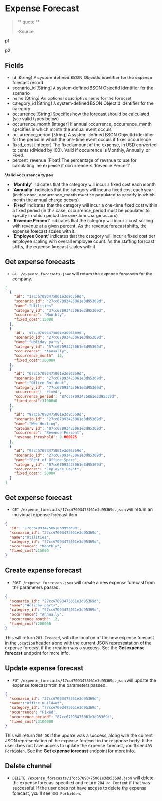 Expense Forecast
================

> ** quote **
>
> -Source

p1

p2


Fields
------

* id [String] A system-defined BSON ObjectId identifier for the expense forecast record
* scenario_id [String] A system-defined BSON ObjectId identifier for the scenario
* name [String] An optional descriptive name for the forecast
* category_id [String] A system-defined BSON ObjectId identifier for the category
* occurrence [String] Specifies how the forecast should be calculated (see valid types below)
* occurrence_month [Integer] If annual occurrence, occurrence\_month specifies in which month the annual event occurs
* occurrence_period [String] A system-defined BSON ObjectId identifier for the period in which the one-time event occurs if fixed occurrence
* fixed_cost [Integer] The fixed amount of the expense, in USD converted to cents (divided by 100). Valid if occurrence is Monthly, Annually, or Fixed.
* percent_revenue [Float] The percentage of revenue to use for calculating the expense if occurrence is 'Revenue Percent'

**Valid occurrence types:**

* '**Monthly**' indicates that the category will incur a fixed cost each month
* '**Annually**' indicates that the category will incur a fixed cost each year (in this case, occurrence_month must be populated to specify in which month the annual charge occurs)
* '**Fixed**' indicates that the category will incur a one-time fixed cost within a fixed period (in this case, occurrence_period must be populated to specify in which period the one-time charge occurs)
* '**Revenue Percent**' indicates that the category will incur a cost scaling with revenue at a given percent. As the revenue forecast shifts, the expense forecast scales with it.
* '**Employee Count**' indicates that the category will incur a fixed cost per employee scaling with overall employee count. As the staffing forecast shifts, the expense forecast scales with it


Get expense forecasts
-----------------------

* `GET /expense_forecasts.json` will return the expense forecasts for the company.

```json
[
  {
    "id": "17cc67093475061e3d95369d",
    "scenario_id": "27cc67093475061e3d95369d",
    "name":"Utilities",
    "category_id": "37cc67093475061e3d95369d",
    "occurrence": "Monthly",
    "fixed_cost":15000
  },
  {
    "id": "47cc67093475061e3d95369d",
    "scenario_id": "27cc67093475061e3d95369d",
    "name":"Holiday party",
    "category_id": "57cc67093475061e3d95369d",
    "occurrence": "Annually",
    "occurrence_month": 12,
    "fixed_cost":200000
  },
  {
    "id": "67cc67093475061e3d95369d",
    "scenario_id": "27cc67093475061e3d95369d",
    "name":"Office Buildout",
    "category_id": "77cc67093475061e3d95369d",
    "occurrence": "Fixed",
    "occurrence_period": "87cc67093475061e3d95369d",
    "fixed_cost":3100000
  },
  {
    "id": "97cc67093475061e3d95369d",
    "scenario_id": "27cc67093475061e3d95369d",
    "name":"Web Hosting",
    "category_id": "07cc67093475061e3d95369d",
    "occurrence": "Revenue Percent",
    "revenue_threshold": 0.000125
  },
  {
    "id": "97cc67093475061e3d95369d",
    "scenario_id": "27cc67093475061e3d95369d",
    "name":"Rent of Office Space",
    "category_id": "07cc67093475061e3d95369d",
    "occurrence": "Employee Count",
    "fixed_cost": 50000
  }
]
```


Get expense forecast
---------------------

* `GET /expense_forecasts/17cc67093475061e3d95369d.json` will return an individual expense forecast item

```json
{
  "id": "17cc67093475061e3d95369d",
  "scenario_id": "27cc67093475061e3d95369d",
  "name":"Utilities",
  "category_id": "37cc67093475061e3d95369d",
  "occurrence": "Monthly",
  "fixed_cost":15000
}
```


Create expense forecast
------------------------

* `POST /expense_forecasts.json` will create a new expense forecast from the parameters passed.

```json
{
  "scenario_id": "27cc67093475061e3d95369d",
  "name":"Holiday party",
  "category_id": "57cc67093475061e3d95369d",
  "occurrence": "Annually",
  "occurrence_month": 12,
  "fixed_cost":200000
}
```

This will return `201 Created`, with the location of the new expense forecast in the `Location` header along with the current JSON representation of the expense forecast if the creation was a success. See the **Get expense forecast** endpoint for more info.


Update expense forecast
-------------------------

* `PUT /expense_forecasts/17cc67093475061e3d95369d.json` will update the expense forecast from the parameters passed.

```json
{
  "scenario_id": "27cc67093475061e3d95369d",
  "name":"Office Buildout",
  "category_id": "77cc67093475061e3d95369d",
  "occurrence": "Fixed",
  "occurrence_period": "87cc67093475061e3d95369d",
  "fixed_cost":3100000
}
```

This will return `200 OK` if the update was a success, along with the current JSON representation of the expense forecast in the response body. If the user does not have access to update the expense forecast, you'll see `403 Forbidden`. See the **Get expense forecast** endpoint for more info.


Delete channel
-------------

* `DELETE /expense_forecasts/17cc67093475061e3d95369d.json` will delete the expense forecast specified and return `204 No Content` if that was successful. If the user does not have access to delete the expense forecast, you'll see `403 Forbidden`.

